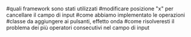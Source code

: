 #quali framework sono stati utilizzati
#modificare posizione "x" per cancellare il campo di input
#come abbiamo implementato le operazioni
#classe da aggiungere ai pulsanti, effetto onda
#come risolveresti il problema dei più operatori consecutivi nel campo di input